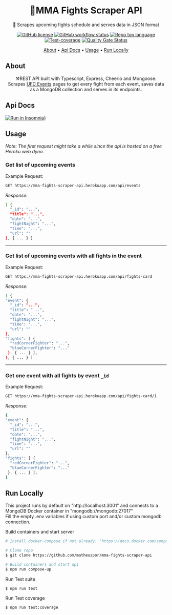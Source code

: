 <h1 align="center">
  🥊MMA Fights Scraper API
</h1>
<p align="center">🤼‍ Scrapes upcoming fights schedule and serves data in JSON format </p>

<div align="center">
  
  <a href="">![GitHub license](https://img.shields.io/github/license/matheuspor/mma-fights-scraper-api)</a>
  <a href="">![GitHub workflow status](https://img.shields.io/github/workflow/status/matheuspor/mma-fights-web-scraper/Node.js%20Tests)</a>
  <a href="">![Repo top language](https://img.shields.io/github/languages/top/matheuspor/mma-fights-scraper-api)</a>
  <a href="">![Test-coverage](https://img.shields.io/codecov/c/github/matheuspor/mma-fights-scraper-api?style=plastic)</a>
  <a href="">[![Quality Gate Status](https://sonarcloud.io/api/project_badges/measure?project=matheuspor_mma-fights-web-scraper&metric=alert_status)](https://sonarcloud.io/summary/new_code?id=matheuspor_mma-fights-web-scraper)</a>
  
</div>

  <p align="center">
    <a href="#about">About</a> •
    <a href="#api-docs">Api Docs</a> •
    <a href="#usage">Usage</a> • 
    <a href="#run-locally">Run Locally</a> 
  </p>
  
## About 

  <p align="center">   
  ⚒️REST API built with Typescript, Express, Cheerio and Mongoose. <br>
  Scrapes <a href="https://www.ufc.com/events">UFC Events</a> pages to get every fight from each event, saves data as a MongoDB collection and serves in its endpoints.
  </p>

## Api Docs

[![Run in Insomnia}](https://insomnia.rest/images/run.svg)](https://insomnia.rest/run/?label=mma-fights-scraper-api&uri=https%3A%2F%2Fraw.githubusercontent.com%2Fmatheuspor%2Fmma-fights-scraper-api%2Fmain%2F.insomnia%2Fexport.json)

## Usage

<em> Note: The first request might take a while since the api is hosted on a free Heroku web dyno. </em>

<h3> Get list of upcoming events </h3>

  <p> Example Request: <p>
  
  ```bash
  GET https://mma-fights-scraper-api.herokuapp.com/api/events
  ```  
  <p> <em> Response: </em> </p>

```bash
[ {
  "_id": "...",
  "title": "...",
  "date": "...",
  "fightNight": "...",
  "time": "...",
  "url": ""
}, { ... } ]
```
---

  <h3> Get list of upcoming events with all fights in the event </h3>
  
  <p> Example Request: <p>
  
  ```bash
  GET https://mma-fights-scraper-api.herokuapp.com/api/fights-card
  ``` 
  
  <p> <em> Response: </em> </p>

```bash
[ {
"event": {
  "_id": "...",
  "title": "...",
  "date": "...",
  "fightNight": "...",
  "time": "...",
  "url": ""
},
"fights": [ {
  "redCornerFighter": "...",
  "blueCornerFighter": "..."
 }. { ... } ],
}, { ... } ]
```

---

  ### Get one event with all fights by event `_id`
  
  <p> Example Request: <p>
  
  ```bash
  GET https://mma-fights-scraper-api.herokuapp.com/api/fights-card/1
  ``` 
  
  <p> <em> Response: </em> </p>

```bash
{
"event": {
  "_id": "...",
  "title": "...",
  "date": "...",
  "fightNight": "...",
  "time": "...",
  "url": ""
},
"fights": [ {
  "redCornerFighter": "...",
  "blueCornerFighter": "..."
 }. { ... } ],
}
```

## Run Locally

This project runs by default on "http://localhost:3001" and connects to a MongoDB Docker container in "mongodb://mongodb:27017"<br>
Fill the empty .env variables if using custom port and/or custom mongodb connection.

Build containers and start server
```bash
# Install docker-compose if not already: "https://docs.docker.com/compose/install/"

# Clone repo
$ git clone https://github.com/matheuspor/mma-fights-scraper-api

# Build containers and start api
$ npm run compose-up
```

Run Test suite
```bash
$ npm run test
```

Run Test coverage
```bash
$ npm run test:coverage
```
